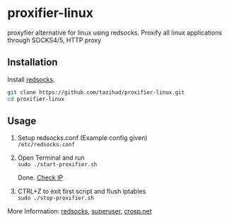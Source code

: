 # proxifier-linux
proxyfier alternative for linux using redsocks. Proxify all linux applications through SOCKS4/5, HTTP proxy

## Installation

Install [redsocks](https://github.com/darkk/redsocks#packages).

```bash
git clone https://github.com/tazihad/proxifier-linux.git
cd proxifier-linux
```

## Usage

1. Setup redsocks.conf (Example config given)  
   `/etc/redsocks.conf`
1. Open Terminal and run  
   `sudo ./start-proxifier.sh`

   Done. [Check IP](https://ifconfig.me/)

1. CTRL+Z to exit first script and flush iptables  
   `sudo ./stop-proxifier.sh`

More Information:  [redsocks](https://github.com/darkk/redsocks), [superuser](https://superuser.com/a/1402071), [crosp.net](https://crosp.net/blog/administration/install-configure-redsocks-proxy-centos-linux/)
